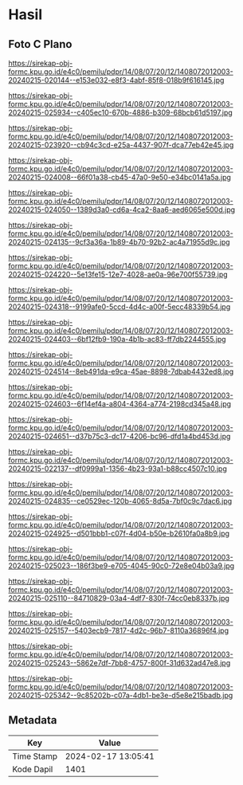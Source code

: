# Hasil

## Foto C Plano

https://sirekap-obj-formc.kpu.go.id/e4c0/pemilu/pdpr/14/08/07/20/12/1408072012003-20240215-020144--e153e032-e8f3-4abf-85f8-018b9f616145.jpg

https://sirekap-obj-formc.kpu.go.id/e4c0/pemilu/pdpr/14/08/07/20/12/1408072012003-20240215-025934--c405ec10-670b-4886-b309-68bcb61d5197.jpg

https://sirekap-obj-formc.kpu.go.id/e4c0/pemilu/pdpr/14/08/07/20/12/1408072012003-20240215-023920--cb94c3cd-e25a-4437-907f-dca77eb42e45.jpg

https://sirekap-obj-formc.kpu.go.id/e4c0/pemilu/pdpr/14/08/07/20/12/1408072012003-20240215-024008--66f01a38-cb45-47a0-9e50-e34bc0141a5a.jpg

https://sirekap-obj-formc.kpu.go.id/e4c0/pemilu/pdpr/14/08/07/20/12/1408072012003-20240215-024050--1389d3a0-cd6a-4ca2-8aa6-aed6065e500d.jpg

https://sirekap-obj-formc.kpu.go.id/e4c0/pemilu/pdpr/14/08/07/20/12/1408072012003-20240215-024135--9cf3a36a-1b89-4b70-92b2-ac4a71955d9c.jpg

https://sirekap-obj-formc.kpu.go.id/e4c0/pemilu/pdpr/14/08/07/20/12/1408072012003-20240215-024220--5e13fe15-12e7-4028-ae0a-96e700f55739.jpg

https://sirekap-obj-formc.kpu.go.id/e4c0/pemilu/pdpr/14/08/07/20/12/1408072012003-20240215-024318--9199afe0-5ccd-4d4c-a00f-5ecc48339b54.jpg

https://sirekap-obj-formc.kpu.go.id/e4c0/pemilu/pdpr/14/08/07/20/12/1408072012003-20240215-024403--6bf12fb9-190a-4b1b-ac83-ff7db2244555.jpg

https://sirekap-obj-formc.kpu.go.id/e4c0/pemilu/pdpr/14/08/07/20/12/1408072012003-20240215-024514--8eb491da-e9ca-45ae-8898-7dbab4432ed8.jpg

https://sirekap-obj-formc.kpu.go.id/e4c0/pemilu/pdpr/14/08/07/20/12/1408072012003-20240215-024603--6f14ef4a-a804-4364-a774-2198cd345a48.jpg

https://sirekap-obj-formc.kpu.go.id/e4c0/pemilu/pdpr/14/08/07/20/12/1408072012003-20240215-024651--d37b75c3-dc17-4206-bc96-dfd1a4bd453d.jpg

https://sirekap-obj-formc.kpu.go.id/e4c0/pemilu/pdpr/14/08/07/20/12/1408072012003-20240215-022137--df0999a1-1356-4b23-93a1-b88cc4507c10.jpg

https://sirekap-obj-formc.kpu.go.id/e4c0/pemilu/pdpr/14/08/07/20/12/1408072012003-20240215-024835--ce0529ec-120b-4065-8d5a-7bf0c9c7dac6.jpg

https://sirekap-obj-formc.kpu.go.id/e4c0/pemilu/pdpr/14/08/07/20/12/1408072012003-20240215-024925--d501bbb1-c07f-4d04-b50e-b2610fa0a8b9.jpg

https://sirekap-obj-formc.kpu.go.id/e4c0/pemilu/pdpr/14/08/07/20/12/1408072012003-20240215-025023--186f3be9-e705-4045-90c0-72e8e04b03a9.jpg

https://sirekap-obj-formc.kpu.go.id/e4c0/pemilu/pdpr/14/08/07/20/12/1408072012003-20240215-025110--84710829-03a4-4df7-830f-74cc0eb8337b.jpg

https://sirekap-obj-formc.kpu.go.id/e4c0/pemilu/pdpr/14/08/07/20/12/1408072012003-20240215-025157--5403ecb9-7817-4d2c-96b7-8110a36896f4.jpg

https://sirekap-obj-formc.kpu.go.id/e4c0/pemilu/pdpr/14/08/07/20/12/1408072012003-20240215-025243--5862e7df-7bb8-4757-800f-31d632ad47e8.jpg

https://sirekap-obj-formc.kpu.go.id/e4c0/pemilu/pdpr/14/08/07/20/12/1408072012003-20240215-025342--9c85202b-c07a-4db1-be3e-d5e8e215badb.jpg


## Metadata

| Key        | Value               |
| ---------- | ------------------- |
| Time Stamp | 2024-02-17 13:05:41 |
| Kode Dapil | 1401                |



